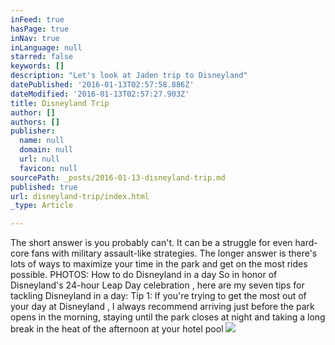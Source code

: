 ```yaml
---
inFeed: true
hasPage: true
inNav: true
inLanguage: null
starred: false
keywords: []
description: "Let's look at Jaden trip to Disneyland"
datePublished: '2016-01-13T02:57:58.886Z'
dateModified: '2016-01-13T02:57:27.903Z'
title: Disneyland Trip
author: []
authors: []
publisher:
  name: null
  domain: null
  url: null
  favicon: null
sourcePath: _posts/2016-01-13-disneyland-trip.md
published: true
url: disneyland-trip/index.html
_type: Article

---
```

The short answer is you probably can't. It can be a struggle for even 
hard-core fans with military assault-like strategies. The longer answer 
is there's lots of ways to maximize your time in the park and get on the
most rides possible. PHOTOS: How to do Disneyland in a day 
So in honor of Disneyland's 24-hour Leap Day celebration , here 
are my seven tips for tackling Disneyland in a day: Tip 1: If 
you're trying to get the most out of your day at Disneyland , I 
always recommend arriving just before the park opens in the morning, 
staying until the park closes at night and taking a long break in the 
heat of the afternoon at your hotel pool
![](https://the-grid-user-content.s3-us-west-2.amazonaws.com/1fa71e13-84b7-4ddb-8fc2-dccdc66ff35b.JPG)